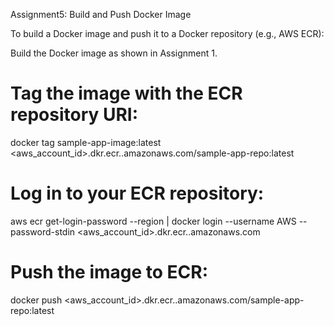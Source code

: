 Assignment5: Build and Push Docker Image

To build a Docker image and push it to a Docker repository (e.g., AWS ECR):

Build the Docker image as shown in Assignment 1.

# Tag the image with the ECR repository URI:
docker tag sample-app-image:latest <aws_account_id>.dkr.ecr.<region>.amazonaws.com/sample-app-repo:latest

# Log in to your ECR repository:
aws ecr get-login-password --region <region> | docker login --username AWS --password-stdin <aws_account_id>.dkr.ecr.<region>.amazonaws.com

# Push the image to ECR:
docker push <aws_account_id>.dkr.ecr.<region>.amazonaws.com/sample-app-repo:latest
